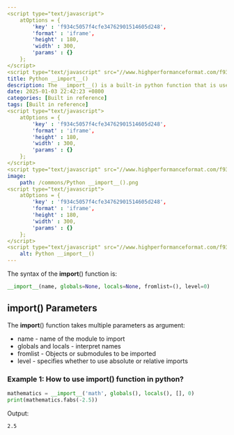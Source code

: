 ```yaml
---
<script type="text/javascript">
	atOptions = {
		'key' : 'f934c5057f4cfe34762901514605d248',
		'format' : 'iframe',
		'height' : 180,
		'width' : 300,
		'params' : {}
	};
</script>
<script type="text/javascript" src="//www.highperformanceformat.com/f934c5057f4cfe34762901514605d248/invoke.js"></script>
title: Python __import__()
description: The __import__() is a built-in python function that is used to call the import statement.
date: 2025-01-03 22:42:23 +0800
categories: [Built in reference]
tags: [Built in reference]
<script type="text/javascript">
	atOptions = {
		'key' : 'f934c5057f4cfe34762901514605d248',
		'format' : 'iframe',
		'height' : 180,
		'width' : 300,
		'params' : {}
	};
</script>
<script type="text/javascript" src="//www.highperformanceformat.com/f934c5057f4cfe34762901514605d248/invoke.js"></script>
image:
    path: /commons/Python __import__().png
<script type="text/javascript">
	atOptions = {
		'key' : 'f934c5057f4cfe34762901514605d248',
		'format' : 'iframe',
		'height' : 180,
		'width' : 300,
		'params' : {}
	};
</script>
<script type="text/javascript" src="//www.highperformanceformat.com/f934c5057f4cfe34762901514605d248/invoke.js"></script>
    alt: Python __import__()
---
```


The syntax of the __import__() function is:

```python
__import__(name, globals=None, locals=None, fromlist=(), level=0)
```

## __import__() Parameters

The __import__() function takes multiple parameters as argument:

* name - name of the module to import
* globals and locals - interpret names
* fromlist - Objects or submodules to be imported
* level - specifies whether to use absolute or relative imports

### Example 1: How to use __import__() function in python?

```python
mathematics = __import__('math', globals(), locals(), [], 0)
print(mathematics.fabs(-2.5))
```

Output:
```
2.5
```